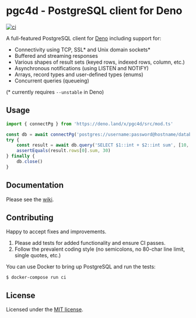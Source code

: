 # pgc4d - PostgreSQL client for Deno

<a href="https://github.com/jakajancar/pgc4d/actions?query=workflow%3Aci">
    <img src="https://github.com/jakajancar/pgc4d/workflows/ci/badge.svg" alt="ci">
</a>

A full-featured PostgreSQL client for [Deno](https://deno.land) including support for:

  - Connectivity using TCP, SSL* and Unix domain sockets*
  - Buffered and streaming responses
  - Various shapes of result sets (keyed rows, indexed rows, column, etc.)
  - Asynchronous notifications (using LISTEN and NOTIFY)
  - Arrays, record types and user-defined types (enums)
  - Concurrent queries (queueing)

(* currently requires `--unstable` in Deno)

## Usage

```ts
import { connectPg } from 'https://deno.land/x/pgc4d/src/mod.ts'

const db = await connectPg('postgres://username:password@hostname/database')
try {
    const result = await db.query('SELECT $1::int + $2::int sum', [10, 20])
    assertEquals(result.rows[0].sum, 30)
} finally {
    db.close()
}
```

## Documentation

Please see the [wiki](https://github.com/jakajancar/pgc4d/wiki).

## Contributing

Happy to accept fixes and improvements.

 1. Please add tests for added functionality and ensure CI passes.
 2. Follow the prevalent coding style (no semicolons, no 80-char line limit, single quotes, etc.)

You can use Docker to bring up PostgreSQL and run the tests:

    $ docker-compose run ci

## License

Licensed under the [MIT license](LICENSE).

